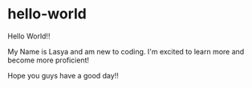 # hello-world
Hello World!!

My Name is Lasya and am new to coding. I'm excited to learn more and become more proficient!

Hope you guys have a good day!!
